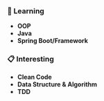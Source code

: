 ### 📖 Learning
* **OOP**
* **Java**
* **Spring Boot/Framework**

### 📋 Interesting
* **Clean Code**
* **Data Structure & Algorithm**
* **TDD**

